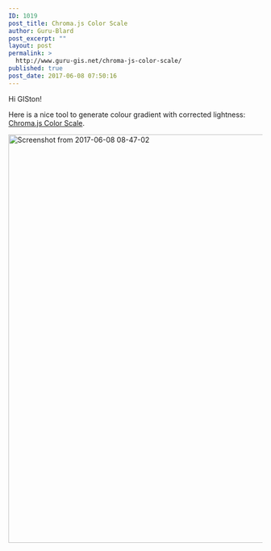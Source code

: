 ```yaml
---
ID: 1019
post_title: Chroma.js Color Scale
author: Guru-Blard
post_excerpt: ""
layout: post
permalink: >
  http://www.guru-gis.net/chroma-js-color-scale/
published: true
post_date: 2017-06-08 07:50:16
---
```

Hi GISton!

Here is a nice tool to generate colour gradient with corrected lightness: <a href="http://gka.github.io/palettes/#colors=black,red,yellow,white|steps=20|bez=0|coL=0">Chroma.js Color Scale</a>.

<a href="http://www.guru-gis.net/wp-content/uploads/2017/06/Screenshot-from-2017-06-08-08-47-02.png" rel="attachment wp-att-1020"><img src="http://www.guru-gis.net/wp-content/uploads/2017/06/Screenshot-from-2017-06-08-08-47-02.png" alt="Screenshot from 2017-06-08 08-47-02" width="1015" height="810" class="alignnone size-full wp-image-1020" /></a>